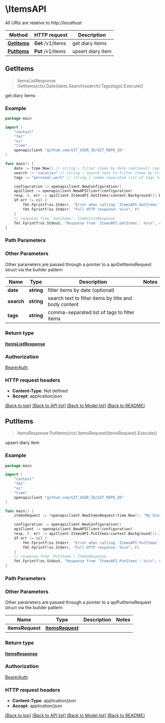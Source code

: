 # \ItemsAPI

All URIs are relative to *http://localhost*

Method | HTTP request | Description
------------- | ------------- | -------------
[**GetItems**](ItemsAPI.md#GetItems) | **Get** /v1/items | get diary items
[**PutItems**](ItemsAPI.md#PutItems) | **Put** /v1/items | upsert diary item



## GetItems

> ItemsListResponse GetItems(ctx).Date(date).Search(search).Tags(tags).Execute()

get diary items

### Example

```go
package main

import (
	"context"
	"fmt"
	"os"
    "time"
	openapiclient "github.com/GIT_USER_ID/GIT_REPO_ID"
)

func main() {
	date := time.Now() // string | filter items by date (optional) (optional)
	search := "vacation" // string | search text to filter items by title and body content (optional)
	tags := "personal,work" // string | comma-separated list of tags to filter items (optional)

	configuration := openapiclient.NewConfiguration()
	apiClient := openapiclient.NewAPIClient(configuration)
	resp, r, err := apiClient.ItemsAPI.GetItems(context.Background()).Date(date).Search(search).Tags(tags).Execute()
	if err != nil {
		fmt.Fprintf(os.Stderr, "Error when calling `ItemsAPI.GetItems``: %v\n", err)
		fmt.Fprintf(os.Stderr, "Full HTTP response: %v\n", r)
	}
	// response from `GetItems`: ItemsListResponse
	fmt.Fprintf(os.Stdout, "Response from `ItemsAPI.GetItems`: %v\n", resp)
}
```

### Path Parameters



### Other Parameters

Other parameters are passed through a pointer to a apiGetItemsRequest struct via the builder pattern


Name | Type | Description  | Notes
------------- | ------------- | ------------- | -------------
 **date** | **string** | filter items by date (optional) | 
 **search** | **string** | search text to filter items by title and body content | 
 **tags** | **string** | comma-separated list of tags to filter items | 

### Return type

[**ItemsListResponse**](ItemsListResponse.md)

### Authorization

[BearerAuth](../README.md#BearerAuth)

### HTTP request headers

- **Content-Type**: Not defined
- **Accept**: application/json

[[Back to top]](#) [[Back to API list]](../README.md#documentation-for-api-endpoints)
[[Back to Model list]](../README.md#documentation-for-models)
[[Back to README]](../README.md)


## PutItems

> ItemsResponse PutItems(ctx).ItemsRequest(itemsRequest).Execute()

upsert diary item

### Example

```go
package main

import (
	"context"
	"fmt"
	"os"
    "time"
	openapiclient "github.com/GIT_USER_ID/GIT_REPO_ID"
)

func main() {
	itemsRequest := *openapiclient.NewItemsRequest(time.Now(), "My diary entry", "Today was a great day...") // ItemsRequest | 

	configuration := openapiclient.NewConfiguration()
	apiClient := openapiclient.NewAPIClient(configuration)
	resp, r, err := apiClient.ItemsAPI.PutItems(context.Background()).ItemsRequest(itemsRequest).Execute()
	if err != nil {
		fmt.Fprintf(os.Stderr, "Error when calling `ItemsAPI.PutItems``: %v\n", err)
		fmt.Fprintf(os.Stderr, "Full HTTP response: %v\n", r)
	}
	// response from `PutItems`: ItemsResponse
	fmt.Fprintf(os.Stdout, "Response from `ItemsAPI.PutItems`: %v\n", resp)
}
```

### Path Parameters



### Other Parameters

Other parameters are passed through a pointer to a apiPutItemsRequest struct via the builder pattern


Name | Type | Description  | Notes
------------- | ------------- | ------------- | -------------
 **itemsRequest** | [**ItemsRequest**](ItemsRequest.md) |  | 

### Return type

[**ItemsResponse**](ItemsResponse.md)

### Authorization

[BearerAuth](../README.md#BearerAuth)

### HTTP request headers

- **Content-Type**: application/json
- **Accept**: application/json

[[Back to top]](#) [[Back to API list]](../README.md#documentation-for-api-endpoints)
[[Back to Model list]](../README.md#documentation-for-models)
[[Back to README]](../README.md)

